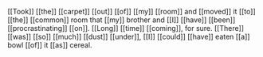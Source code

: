 [[Took]] [[the]] [[carpet]] [[out]] [[of]] [[my]] [[room]] and [[moved]] it [[to]] [[the]] [[common]] room that [[my]] brother and [[I]] [[have]] [[been]] [[procrastinating]] [[on]]. [[Long]] [[time]] [[coming]], for sure. [[There]] [[was]] [[so]] [[much]] [[dust]] [[under]], [[I]] [[could]] [[have]] eaten [[a]] bowl [[of]] it [[as]] cereal.